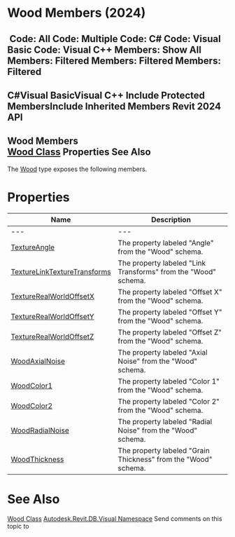 # Wood Members (2024)

﻿
 Code: All Code: Multiple Code: C# Code: Visual Basic Code: Visual C++  Members: Show All Members: Filtered Members: Filtered Members: Filtered   
---  
C#Visual BasicVisual C++
Include Protected MembersInclude Inherited Members
Revit 2024 API  
---  
Wood Members  
[Wood Class](945bd0f8-29bb-1294-9d95-7431ef25f4dd.md "Wood Class") Properties See Also  
---  
The [Wood](945bd0f8-29bb-1294-9d95-7431ef25f4dd.md "Wood Class") type exposes the following members.
# Properties
| Name | Description |
| --- | --- |
| --- | --- | --- |
| [TextureAngle](c4d3a1ed-e78c-d278-be6f-2a6c71136f69.md "TextureAngle Property") | The property labeled "Angle" from the "Wood" schema. |
| [TextureLinkTextureTransforms](437ffa52-ac64-b7d0-2d54-d99ee9730d0b.md "TextureLinkTextureTransforms Property") | The property labeled "Link Transforms" from the "Wood" schema. |
| [TextureRealWorldOffsetX](6d28f2e0-1182-a02c-58b1-9638523a7995.md "TextureRealWorldOffsetX Property") | The property labeled "Offset X" from the "Wood" schema. |
| [TextureRealWorldOffsetY](82ae2419-0650-d52f-f787-9a7dc6d25d04.md "TextureRealWorldOffsetY Property") | The property labeled "Offset Y" from the "Wood" schema. |
| [TextureRealWorldOffsetZ](ee494eeb-e414-9f58-15c1-3e15f71eb546.md "TextureRealWorldOffsetZ Property") | The property labeled "Offset Z" from the "Wood" schema. |
| [WoodAxialNoise](cc77f4bd-2aa6-e592-a246-00ae61405609.md "WoodAxialNoise Property") | The property labeled "Axial Noise" from the "Wood" schema. |
| [WoodColor1](233a75d7-b66b-aec8-79f1-3b1d603e8cae.md "WoodColor1 Property") | The property labeled "Color 1" from the "Wood" schema. |
| [WoodColor2](7ad7e5db-6f78-6431-3495-bde45a627e51.md "WoodColor2 Property") | The property labeled "Color 2" from the "Wood" schema. |
| [WoodRadialNoise](57b53fe8-1014-511c-53e2-fc4340ef8e41.md "WoodRadialNoise Property") | The property labeled "Radial Noise" from the "Wood" schema. |
| [WoodThickness](f0588fc6-6b07-e76c-aa07-956c075417a9.md "WoodThickness Property") | The property labeled "Grain Thickness" from the "Wood" schema. |

# See Also
[Wood Class](945bd0f8-29bb-1294-9d95-7431ef25f4dd.md "Wood Class")
[Autodesk.Revit.DB.Visual Namespace](f5a10581-6ac2-be19-0e32-f87d05bc8b83.md "Autodesk.Revit.DB.Visual Namespace")
Send comments on this topic to 